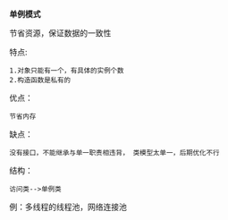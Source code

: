 **单例模式**

节省资源，保证数据的一致性

特点:

    1.对象只能有一个，有具体的实例个数
    2.构造函数是私有的
优点：

    节省内存
缺点：

    没有接口，不能继承与单一职责相违背， 类模型太单一，后期优化不行
结构：

    访问类-->单例类
    
例：多线程的线程池，网络连接池


